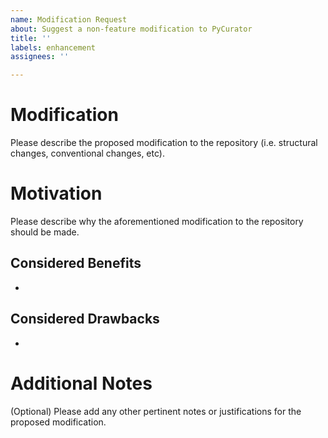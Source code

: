 ```yaml
---
name: Modification Request
about: Suggest a non-feature modification to PyCurator
title: ''
labels: enhancement
assignees: ''

---
```


# Modification
Please describe the proposed modification to the repository (i.e. structural changes, conventional changes, etc).

# Motivation
Please describe why the aforementioned modification to the repository should be made.

## Considered Benefits
*
## Considered Drawbacks
*

# Additional Notes
(Optional) Please add any other pertinent notes or justifications for the proposed modification.
